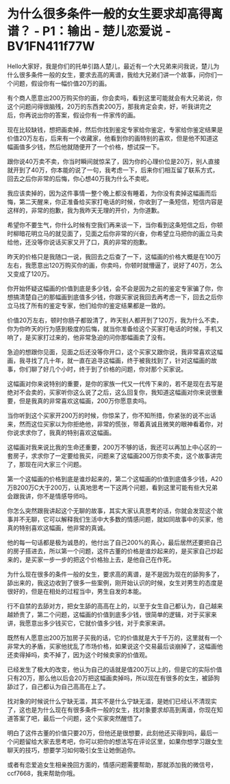 # 为什么很多条件一般的女生要求却高得离谱？ - P1：输出 - 楚儿恋爱说 - BV1FN411f77W

Hello大家好，我是你们的托单引路人楚儿，最近有一个大兄弟来问我说，楚儿为什么很多条件一般的女生，要求去高的离谱，我给大兄弟们讲一个故事，问你们一个问题，假设你有一幅价值20万的画。

有个商人愿意出200万购买你的画，你会卖吗，看到这里可能就会有大兄弟说，你这个问题问得很脑残，20万的东西卖200万，那我肯定会卖，好，听我讲完之后，你再说出你的答案，假设你有一件家传的画。

现在比较缺钱，想把画卖掉，然后你找到鉴定专家给你鉴定，专家给你鉴定结果是价值20万左右，后来有一个收藏家，他看到你的画特别的喜欢，但是他不知道这幅画值多少钱，然后他就随便开了一个价格，想试探一下。

跟你说40万卖不卖，你当时瞬间就惊呆了，因为你的心理价位是20万，别人直接就开到了40万，你本能的说了一句，我考虑一下，后来你们相互留了联系方式，回去之后你非常的后悔，你心想40万我为什么不卖呢。

我应该卖掉的，因为这件事情一整个晚上都没有睡着，为你没有卖掉这幅画而后悔，第二天醒来，你正准备给买家打电话的时候，你收到了一条短信，短信内容是这样的，非常的抱歉，我为我昨天无理的开价，为你道歉。

希望你不要生气，你什么时候有空我们再来谈一下，当你看到这条短信之后，你顿时柳暗花明立马的就见面了，见面之后你非常的兴奋，你希望立马把你的画立马卖给他，还没等你说话买家又开了口，真的非常的抱歉。

昨天的价格只是我随口一说，我回去之后查了一下，这幅画的价格大概是在100万左右，我愿意出120万购买你的画，你卖吗，你顿时就懵逼了，说好了40万，怎么又变成了120万。

你开始怀疑这幅画的价值到底是多少钱，会不会是因为之前的鉴定专家骗了你，你想搞清楚自己的那幅画到底值多少钱，你跟买家说我回去再考虑一下，回去之后你立马找了所有的鉴定专家，他们给你的鉴定结果都是一致的。

价值20万左右，顿时你肠子都毁清了，昨天别人都开到了120万，我为什么不卖，你为你昨天的行为感到极度的后悔，就当你准备给这个买家打电话的时候，手机又响了，是买家打过来的，他非常急迫的问你那幅画卖了没有。

急迫的想跟你见面，见面之后还没等你开口，这个买家又跟你说，我非常喜欢这幅画，我寻找了几十年，就一直在追寻这幅画，终于被我找到了，针对这幅画的故事，你们聊了好几个小时，终于到了价格的问题，你对那个买家说。

这幅画对你来说特别的重要，是你的家族一代又一代传下来的，若不是现在去写是绝对不会卖的，买家听你这么说了之后，这么回复你，我知道这幅画对你来说很重要，但是我真的非常喜欢这幅画，200万你愿意卖吗。

当你听到这个买家开200万的时候，你惊呆了，你不知所措，你紧张的说不出话来，然而这位买家以为你拒绝他，非常的慌张，带着真诚且微笑的眼神看着你，对你说求求你了，我真的特别喜欢这幅画。

这幅画对我来说比我的生命还重要，200万不够的话，我还可以再加上中心区的一套房子，求求你了一定要给我买，问题来了这幅画200万你卖不卖，这个故事讲完了，那现在问大家三个问题。

第一个这幅画的价格到底是谁炒起来的，第二个这幅画的价值到底值多少钱，A20万B200万C大于200万，认真地思考一下这两个问题，看到这里可能有些大兄弟会跟我讲，你不是情感导师吗。

你怎么突然跟我讲起这个无聊的故事，其实大家认真思考的话，你就会发现这个故事并不无聊，它可以解释我们生活中大多数的情感问题，就如同故事中的买家，他真的特别喜欢这幅画，他非常的真诚。

他的每一句话都是极为诚恳的，他付出了自己200%的真心，最后居然还要把自己的房子搭进去，所以第一个问题，这件古董的价格是谁炒起来的，是买家自己炒起来的，是买家一步一步的把这个价格抬上去，是他自己在作死。

为什么现在很多的条件一般的女生，要求高的离谱，是不是因为现在的舔狗多了，舔出来的，我这边收到了很多一些案例，刚开始认识的时候，女生对男生的态度是很好的，但是在相处的过程当中，男生自发的本能。

行不自禁的去舔对方，把女生舔的高高在上的，以至于女生自己都认为，自己越来越娇贵了，第二个问题，这幅画的价值到底多少钱，很简单的逻辑，对于买家来讲，我愿意出多少钱买它，它就价值多少钱，对于卖家来讲。

既然有人愿意出200万加房子买我的话，它的价值就是大于千万的，这里就有一个非常大的矛盾，买家他扰乱了市场价格，如果说这个交易最后谈崩掉了，这幅画他还卖得掉吗，卖不掉了，因为这个时候卖家的价值观。

已经发生了极大的改变，他认为自己的话就是值200万以上的，但是它的实际价值只有20万，那么他以后会20万把这幅画卖掉吗，所以现在有很多的女生，被舔狗舔过了，自己都认为自己高高在上了。

找对象的时候说什么宁缺无滥，其实不是什么宁缺无滥，是她们已经认不清现实了，这也是为什么现在有很多条件一般的女生，找对象要求却高到离谱，你现在知道答案了吧，最后一个问题，这个买家突然醒悟了。

明白了这件古董的价值只要20万，但他还是很想要，此刻他还买得到吗，最后一个问题留给大家去思考吧，你可以把你的想法写在评论区里，如果你想学习跟女生聊天的技巧，想要学习如何吸引女生让她倒追你。

或者有恋爱追女生相亲挽回方面的，情感问题需要帮助，那就添加我的微信号，ccf7668，我来帮助你哦。